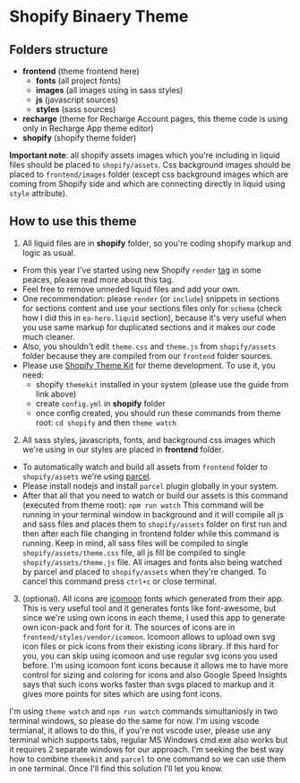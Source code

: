 # Shopify Binaery Theme

## Folders structure
- **frontend** (theme frontend here)
	- **fonts** (all project fonts)
	- **images** (all images using in sass styles)
	- **js** (javascript sources)
	- **styles** (sass sources)
- **recharge** (theme for Recharge Account pages, this theme code is using only in Recharge App theme editor)
- **shopify** (shopify theme folder)

**Important note**: all shopify assets images which you're including in liquid files should be placed to `shopify/assets`. Css background images should be placed to `frontend/images` folder (except css background images which are coming from Shopify side and which are connecting directly in liquid using `style` attribute). 

## How to use this theme
1) All liquid files are in **shopify** folder, so you're coding shopify markup and logic as usual. 
- From this year I've started using new Shopify `render` [tag](https://shopify.dev/changelog/deprecating-the-include-liquid-tag-and-introducing-the-render-tag) in some peaces, please read more about this tag.  
- Feel free to remove unneded liquid files and add your own. 
- One recommendation: please `render` (or `include`) snippets in sections for sections content and use your sections files only for `schema` (check how I did this in `ea-hero.liquid` section), because it's very useful when you use same markup for duplicated sections and it makes our code much cleaner. 
- Also, you shouldn't edit `theme.css` and `theme.js` from `shopify/assets` folder because they are compiled from our `frontend` folder sources.
- Please use [Shopify Theme Kit](https://shopify.github.io/themekit/) for theme development. To use it, you need:
	- shopify `themekit` installed in your system (please use the guide from link above)
	- create `config.yml` in **shopify** folder
	- once config created, you should run these commands from theme root: `cd shopify` and then `theme watch`

2) All sass styles, javascripts, fonts, and background css images which we're using in our styles are placed in **frontend** folder. 
- To automatically watch and build all assets from `frontend` folder to `shopify/assets` we're using [parcel](https://parceljs.org/). 
- Please install nodejs and install `parcel` plugin globally in your system. 
- After that all that you need to watch or build our assets is this command (executed from theme root): 
`npm run watch`
This command will be running in your terminal window in background and it will compile all js and sass files and places them to `shopify/assets` folder on first run and then after each file changing in frontend folder while this command is running. Keep in mind, all sass files will be compiled to single `shopify/assets/theme.css` file, all js fill be compiled to single `shopify/assets/theme.js` file. All images and fonts also being watched by parcel and placed to `shopify/assets` when they're changed. To cancel this command press `ctrl+c` or close terminal.
3) (optional). All icons are [icomoon](https://icomoon.io/app/#/select) fonts which generated from their app. This is very useful tool and it generates fonts like font-awesome, but since we're using own icons in each theme, I used this app to generate own icon-pack and font for it. The sources of icons are in `frontend/styles/vendor/icomoon`. Icomoon allows to upload own svg icon files or pick icons from their existing icons library. If this hard for you, you can skip using icomoon and use regular svg icons you used before. I'm using icomoon font icons because it allows me to have more control for sizing and coloring for icons and also Google Speed Insights says that such icons works faster than svgs  placed to markup and it gives more points for sites which are using font icons.

I'm using `theme watch` and `npm run watch`  commands simultaniosly in two terminal windows, so please do the same for now. I'm using vscode termianal, it allows to do this, if you're not vscode user, please use any terminal which supports tabs, regular MS Windows cmd.exe also works but it requires 2 separate windows for our approach. I'm seeking the best way how to combine `themekit` and `parcel` to one command so we can use them in one terminal. Once I'll find this solution I'll let you know. 